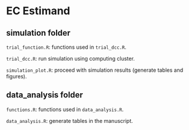 # EC Estimand

## simulation folder

`trial_function.R`: functions used in `trial_dcc.R`.

`trial_dcc.R`: run simulation using computing cluster.

`simulation_plot.R`: proceed with simulation results (generate tables and figures).

## data_analysis folder

`functions.R`: functions used in `data_analysis.R`.

`data_analysis.R`: generate tables in the manuscript.
